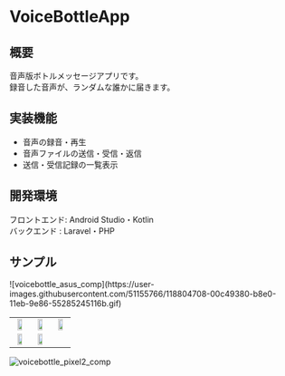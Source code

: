 # VoiceBottleApp

## 概要
音声版ボトルメッセージアプリです。<br>
録音した音声が、ランダムな誰かに届きます。

## 実装機能
- 音声の録音・再生
- 音声ファイルの送信・受信・返信
- 送信・受信記録の一覧表示

## 開発環境
フロントエンド: Android Studio・Kotlin<br>
バックエンド  : Laravel・PHP

## サンプル
<table border=0>
  <tr>
    <td align="center"><img src="https://user-images.githubusercontent.com/51155766/118807756-a9c0bd80-b8e3-11eb-8990-0f0b2904208b.png" width="60%"></td>
    <td align="center"><img src="https://user-images.githubusercontent.com/51155766/118810690-230ddf80-b8e7-11eb-818e-9c90ab2dbbcf.png" width="60%"></td>
    <td align="center"><img src="https://user-images.githubusercontent.com/51155766/118810786-3de05400-b8e7-11eb-8d9e-545ee5a6760a.png" width="60%"></td>
  </tr>
  <tr>
    <td align="center"><img src="https://user-images.githubusercontent.com/51155766/118810932-623c3080-b8e7-11eb-9687-99d10c736a25.png" width="60%"></td>
    <td align="center"><img src="https://user-images.githubusercontent.com/51155766/118810960-6b2d0200-b8e7-11eb-85c4-f3aacc82e3b0.png" width="60%"></td>
    ![voicebottle_asus_comp](https://user-images.githubusercontent.com/51155766/118804708-00c49380-b8e0-11eb-9e86-55285245116b.gif)
  </tr>
</table>


![voicebottle_pixel2_comp](https://user-images.githubusercontent.com/51155766/118804719-0326ed80-b8e0-11eb-8aae-58580f636d9f.gif)

